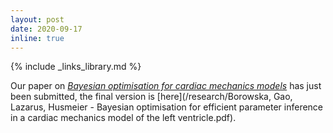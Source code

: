 ```yaml
---
layout: post
date: 2020-09-17
inline: true
---
```

{% include _links_library.md %}

Our paper on [_Bayesian optimisation for cardiac mechanics models_](/projects/7_project) has just been submitted, the final version is [here](/research/Borowska, Gao, Lazarus, Husmeier - Bayesian optimisation for efficient parameter inference in a cardiac mechanics model of the left ventricle.pdf).